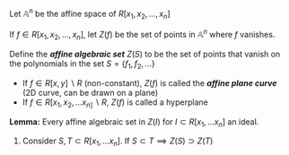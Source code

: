 Let $\mathbb{A}^n$ be the affine space of $R[x_{1}, x_{2}, \dots , x_n]$ 

If $f \in R[x_{1}, x_{2}, \dots , x_n]$, let $Z(f)$ be the set of points in $\mathbb{A}^n$ where $f$ vanishes.

Define the ***affine algebraic set*** $Z(S)$ to be the set of points that vanish on the polynomials in the set $S = \{f_{1}, f_{2}, \dots \}$ 
- If $f \in R[x, y] \backslash R$  (non-constant), $Z(f)$ is called the ***affine plane curve*** (2D curve, can be drawn on a plane)
- If $f \in R[x_{1}, x_{2}, \dots x_{n]} \backslash R$, $Z(f)$ is called a hyperplane

**Lemma:** Every affine algebraic set in $Z(I)$ for $I \subset R[x_{1}, \dots x_n]$  an ideal.
1. Consider $S, T \subset R[x_{1}, \dots x_{n}]$. If $S \subset T \implies Z(S) \supset Z(T)$  



